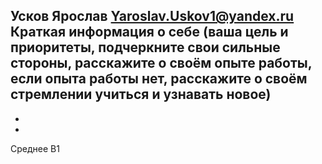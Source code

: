 Усков Ярослав 
Yaroslav.Uskov1@yandex.ru 
Краткая информация о себе (ваша цель и приоритеты, подчеркните свои сильные стороны, расскажите о своём опыте работы, если опыта работы нет, расскажите о своём стремлении учиться и узнавать новое)
-
-
-
Среднее
B1
